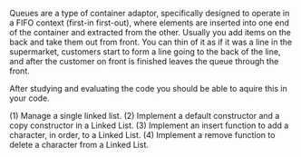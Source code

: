 Queues are a type of container adaptor, specifically designed to operate in a FIFO context (first-in first-out), where elements are inserted into one end of the container and extracted from the other. Usually you add items on the back and take them out from front.
You can thin of it as if it was a line in the supermarket, customers start to form a line going to the back of the line, and after the customer on front is finished leaves the queue through the front. 

After studying and evaluating the code you should be able to aquire this in your code.
  
  (1) Manage a single linked list.
	(2) Implement a default constructor and a copy constructor in a Linked List.
	(3) Implement an insert function to add a character, in order, to a Linked List.
  (4) Implement a remove function to delete a character from a Linked List.
